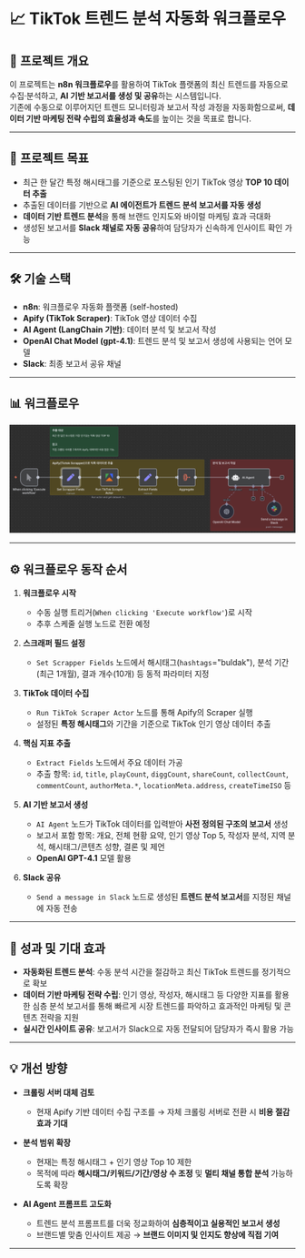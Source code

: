 # 📈 TikTok 트렌드 분석 자동화 워크플로우

## 🌟 프로젝트 개요

이 프로젝트는 **n8n 워크플로우**를 활용하여 TikTok 플랫폼의 최신 트렌드를 자동으로 수집·분석하고, **AI 기반 보고서를 생성 및 공유**하는 시스템입니다.  
기존에 수동으로 이루어지던 트렌드 모니터링과 보고서 작성 과정을 자동화함으로써, **데이터 기반 마케팅 전략 수립의 효율성과 속도**를 높이는 것을 목표로 합니다.

---

## 🎯 프로젝트 목표

- 최근 한 달간 특정 해시태그를 기준으로 포스팅된 인기 TikTok 영상 **TOP 10 데이터 추출**  
- 추출된 데이터를 기반으로 **AI 에이전트가 트렌드 분석 보고서를 자동 생성**  
- **데이터 기반 트렌드 분석**을 통해 브랜드 인지도와 바이럴 마케팅 효과 극대화  
- 생성된 보고서를 **Slack 채널로 자동 공유**하여 담당자가 신속하게 인사이트 확인 가능  

---

## 🛠️ 기술 스택

- **n8n**: 워크플로우 자동화 플랫폼 (self-hosted)
- **Apify (TikTok Scraper)**: TikTok 영상 데이터 수집  
- **AI Agent (LangChain 기반)**: 데이터 분석 및 보고서 작성  
- **OpenAI Chat Model (gpt-4.1)**: 트렌드 분석 및 보고서 생성에 사용되는 언어 모델  
- **Slack**: 최종 보고서 공유 채널  

---

## 📊 워크플로우
![img](https://github.com/gyunih0/n8n_workflows/blob/main/Tictok%20%ED%8A%B8%EB%A0%8C%EB%93%9C%20%EB%B6%84%EC%84%9D/Workflow%20Image.png?raw=true)

---

## ⚙️ 워크플로우 동작 순서

1. **워크플로우 시작**  
   - 수동 실행 트리거(`When clicking 'Execute workflow'`)로 시작  
   - 추후 스케줄 실행 노드로 전환 예정  

2. **스크래퍼 필드 설정**  
   - `Set Scrapper Fields` 노드에서 해시태그(`hashtags`="buldak"), 분석 기간(최근 1개월), 결과 개수(10개) 등 동적 파라미터 지정  

3. **TikTok 데이터 수집**  
   - `Run TikTok Scraper Actor` 노드를 통해 Apify의 Scraper 실행  
   - 설정된 **특정 해시태그**와 기간을 기준으로 TikTok 인기 영상 데이터 추출  

4. **핵심 지표 추출**  
   - `Extract Fields` 노드에서 주요 데이터 가공  
   - 추출 항목: `id`, `title`, `playCount`, `diggCount`, `shareCount`, `collectCount`, `commentCount`, `authorMeta.*`, `locationMeta.address`, `createTimeISO` 등  

5. **AI 기반 보고서 생성**  
   - `AI Agent` 노드가 TikTok 데이터를 입력받아 **사전 정의된 구조의 보고서** 생성  
   - 보고서 포함 항목: 개요, 전체 현황 요약, 인기 영상 Top 5, 작성자 분석, 지역 분석, 해시태그/콘텐츠 성향, 결론 및 제언  
   - **OpenAI GPT-4.1** 모델 활용  

6. **Slack 공유**  
   - `Send a message in Slack` 노드로 생성된 **트렌드 분석 보고서**를 지정된 채널에 자동 전송  

---

## 🚀 성과 및 기대 효과

- **자동화된 트렌드 분석**: 수동 분석 시간을 절감하고 최신 TikTok 트렌드를 정기적으로 확보  
- **데이터 기반 마케팅 전략 수립**: 인기 영상, 작성자, 해시태그 등 다양한 지표를 활용한 심층 분석 보고서를 통해 빠르게 시장 트렌드를 파악하고 효과적인 마케팅 및 콘텐츠 전략을 지원
- **실시간 인사이트 공유**: 보고서가 Slack으로 자동 전달되어 담당자가 즉시 활용 가능  


---

## 💡 개선 방향

- **크롤링 서버 대체 검토**  
  - 현재 Apify 기반 데이터 수집 구조를 → 자체 크롤링 서버로 전환 시 **비용 절감 효과 기대**  

- **분석 범위 확장**  
  - 현재는 특정 해시태그 + 인기 영상 Top 10 제한  
  - 목적에 따라 **해시태그/키워드/기간/영상 수 조정** 및 **멀티 채널 통합 분석** 가능하도록 확장  

- **AI Agent 프롬프트 고도화**  
  - 트렌드 분석 프롬프트를 더욱 정교화하여 **심층적이고 실용적인 보고서 생성**  
  - 브랜드별 맞춤 인사이트 제공 → **브랜드 이미지 및 인지도 향상에 직접 기여**  

---

